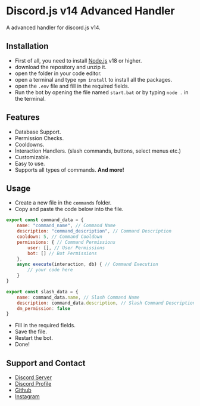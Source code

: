 # Discord.js v14 Advanced Handler
A advanced handler for discord.js v14.

## Installation
- First of all, you need to install [Node.js](https://nodejs.org/en/) v18 or higher.
- download the repository and unzip it.
- open the folder in your code editor.
- open a terminal and type `npm install` to install all the packages.
- open the `.env` file and fill in the required fields.
- Run the bot by opening the file named `start.bat` or by typing `node .` in the terminal.

## Features
- Database Support.
- Permission Checks.
- Cooldowns.
- İnteraction Handlers. (slash commands, buttons, select menus etc.)
- Customizable.
- Easy to use.
- Supports all types of commands.
**And more!**

## Usage
- Create a new file in the `commands` folder.
- Copy and paste the code below into the file.
```js
export const command_data = {
    name: "command_name", // Command Name
    description: "command_description", // Command Description
    cooldown: 5, // Command Cooldown
    permissions: { // Command Permissions
        user: [], // User Permissions
        bot: [] // Bot Permissions
    },
    async execute(interaction, db) { // Command Execution
        // your code here
    }
}

export const slash_data = {
    name: command_data.name, // Slash Command Name
    description: command_data.description, // Slash Command Description
    dm_permission: false
}
```
- Fill in the required fields.
- Save the file.
- Restart the bot.
- Done!

## Support and Contact
- [Discord Server](https://discord.gg/8SdRngdHag)
- [Discord Profile](https://discord.com/users/673210759274299413)
- [Github](https://github.com/K4H1N388)
- [Instagram](https://www.instagram.com/brterdm._/)
